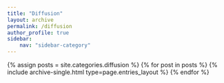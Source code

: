 ```yaml
---
title: "Diffusion"
layout: archive
permalink: /diffusion
author_profile: true
sidebar:
    nav: "sidebar-category"
---
```


{% assign posts = site.categories.diffusion %}
{% for post in posts %} {% include archive-single.html type=page.entries_layout %} {% endfor %}
